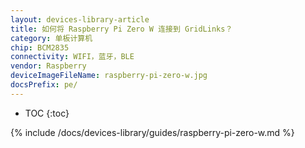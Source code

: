 ```yaml
---
layout: devices-library-article
title: 如何将 Raspberry Pi Zero W 连接到 GridLinks？
category: 单板计算机
chip: BCM2835
connectivity: WIFI，蓝牙，BLE
vendor: Raspberry
deviceImageFileName: raspberry-pi-zero-w.jpg
docsPrefix: pe/
---
```



* TOC
{:toc}

{% include /docs/devices-library/guides/raspberry-pi-zero-w.md %}